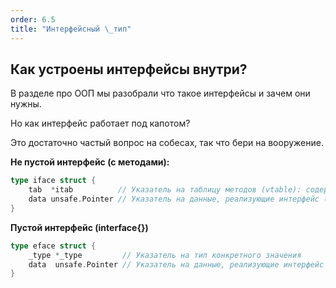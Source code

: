 ```yaml
---
order: 6.5
title: "Интерфейсный \_тип"
---
```


## Как устроены интерфейсы внутри?

В разделе про ООП мы разобрали что такое интерфейсы и зачем они нужны.

Но как интерфейс работает под капотом?

Это достаточно частый вопрос на собесах, так что бери на вооружение.

**Не пустой интерфейс (с методами):**

```go
type iface struct {
    tab  *itab          // Указатель на таблицу методов (vtable): содержит информацию о типе и методах для интерфейсного вызова
    data unsafe.Pointer // Указатель на данные, реализующие интерфейс (конкретное значение)
}
```

**Пустой интерфейс (**interface\{}**)**

```go
type eface struct {
    _type *_type         // Указатель на тип конкретного значения
    data  unsafe.Pointer // Указатель на данные, реализующие интерфейс (конкретное значение)
}
```
